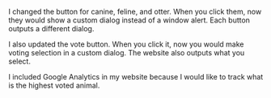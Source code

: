 I changed the button for canine, feline, and otter.
When you click them, now they would show a custom dialog instead of a window alert.
Each button outputs a different dialog.

I also updated the vote button.
 When you click it, now you would make voting selection in a custom dialog. The website also outputs what you select.

 I included Google Analytics in my website because I would like to track what is the highest voted animal.